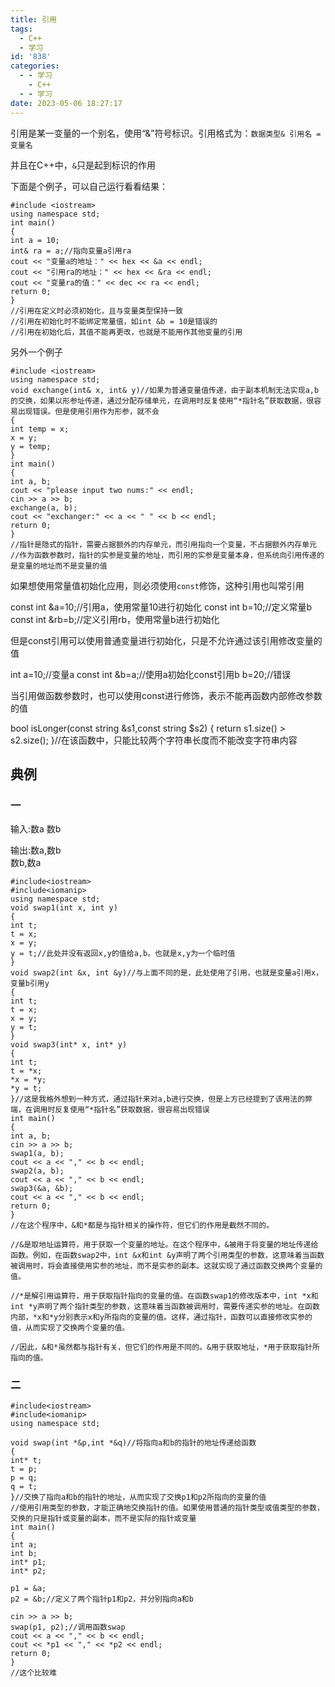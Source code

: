 ```yaml
---
title: 引用
tags:
  - C++
  - 学习
id: '838'
categories:
  - - 学习
    - C++
  - - 学习
date: 2023-05-06 18:27:17
---
```


引用是某一变量的一个别名，使用“&”符号标识。引用格式为：`数据类型& 引用名 = 变量名`

并且在C++中，`&`只是起到标识的作用

下面是个例子，可以自己运行看看结果：

```
#include <iostream>
using namespace std;
int main()
{
int a = 10;
int& ra = a;//指向变量a引用ra
cout << "变量a的地址：" << hex << &a << endl;
cout << "引用ra的地址：" << hex << &ra << endl;
cout << "变量ra的值：" << dec << ra << endl;
return 0;
}
//引用在定义时必须初始化，且与变量类型保持一致
//引用在初始化时不能绑定常量值，如int &b = 10是错误的
//引用在初始化后，其值不能再更改，也就是不能用作其他变量的引用
```

另外一个例子

```
#include <iostream>
using namespace std;
void exchange(int& x, int& y)//如果为普通变量值传递，由于副本机制无法实现a,b的交换，如果以形参址传递，通过分配存储单元，在调用时反复使用“*指针名”获取数据，很容易出现错误。但是使用引用作为形参，就不会
{
int temp = x;
x = y;
y = temp;
}
int main()
{
int a, b;
cout << "please input two nums:" << endl;
cin >> a >> b;
exchange(a, b);
cout << "exchanger:" << a << " " << b << endl;
return 0;
}
//指针是隐式的指针，需要占据额外的内存单元，而引用指向一个变量，不占据额外内存单元
//作为函数参数时，指针的实参是变量的地址，而引用的实参是变量本身，但系统向引用传递的是变量的地址而不是变量的值
```

如果想使用常量值初始化应用，则必须使用`const`修饰，这种引用也叫常引用

const int &a=10;//引用a，使用常量10进行初始化
const int b=10;//定义常量b
const int &rb=b;//定义引用rb，使用常量b进行初始化

但是const引用可以使用普通变量进行初始化，只是不允许通过该引用修改变量的值

int a=10;//变量a
const int &b=a;//使用a初始化const引用b
b=20;//错误

当引用做函数参数时，也可以使用const进行修饰，表示不能再函数内部修改参数的值

bool isLonger(const string &s1,const string $s2)
{
   return s1.size() > s2.size();
}//在该函数中，只能比较两个字符串长度而不能改变字符串内容

## 典例

### 一

输入:数a 数b

输出:数a,数b  
数b,数a

```
#include<iostream>
#include<iomanip>
using namespace std;
void swap1(int x, int y)
{
int t;
t = x;
x = y;
y = t;//此处并没有返回x,y的值给a,b。也就是x,y为一个临时值
}
void swap2(int &x, int &y)//与上面不同的是，此处使用了引用，也就是变量a引用x，变量b引用y
{
int t;
t = x;
x = y;
y = t;
}
void swap3(int* x, int* y)
{
int t;
t = *x;
*x = *y;
*y = t;
}//这是我格外想到一种方式，通过指针来对a,b进行交换，但是上方已经提到了该用法的弊端，在调用时反复使用“*指针名”获取数据，很容易出现错误
int main()
{
int a, b;
cin >> a >> b;
swap1(a, b);
cout << a << "," << b << endl;
swap2(a, b);
cout << a << "," << b << endl;
swap3(&a, &b);
cout << a << "," << b << endl;
return 0;
}
//在这个程序中，&和*都是与指针相关的操作符，但它们的作用是截然不同的。

//&是取地址运算符，用于获取一个变量的地址。在这个程序中，&被用于将变量的地址传递给函数。例如，在函数swap2中，int &x和int &y声明了两个引用类型的参数，这意味着当函数被调用时，将会直接使用实参的地址，而不是实参的副本。这就实现了通过函数交换两个变量的值。

//*是解引用运算符，用于获取指针指向的变量的值。在函数swap1的修改版本中，int *x和int *y声明了两个指针类型的参数，这意味着当函数被调用时，需要传递实参的地址。在函数内部，*x和*y分别表示x和y所指向的变量的值。这样，通过指针，函数可以直接修改实参的值，从而实现了交换两个变量的值。

//因此，&和*虽然都与指针有关，但它们的作用是不同的。&用于获取地址，*用于获取指针所指向的值。
```

### 二

```
#include<iostream>
#include<iomanip>
using namespace std;

void swap(int *&p,int *&q)//将指向a和b的指针的地址传递给函数
{
int* t;
t = p;
p = q;
q = t;
}//交换了指向a和b的指针的地址，从而实现了交换p1和p2所指向的变量的值
//使用引用类型的参数，才能正确地交换指针的值。如果使用普通的指针类型或值类型的参数，交换的只是指针或变量的副本，而不是实际的指针或变量
int main()
{
int a;
int b;
int* p1;
int* p2;

p1 = &a;
p2 = &b;//定义了两个指针p1和p2，并分别指向a和b

cin >> a >> b;
swap(p1, p2);//调用函数swap
cout << a << "," << b << endl;
cout << *p1 << "," << *p2 << endl;
return 0;
}
//这个比较难
```